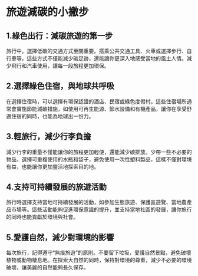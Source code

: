# 旅遊減碳的小撇步
## 1.綠色出行：減碳旅遊的第一步
旅行中，選擇低碳的交通方式至關重要。搭乘公共交通工具、火車或選擇步行、自行車等，這些方式不僅能減少碳足跡，還能讓你更深入地感受當地的風土人情。減少飛行和汽車使用，讓每一段旅程更加環保。

## 2.選擇綠色住宿，與地球共呼吸
在選擇住宿時，可以選擇有環保認證的酒店、民宿或綠色度假村。這些住宿場所通常會實施節能減碳措施，如使用可再生能源、節水設備和有機產品，讓你在享受舒適住宿的同時，也能為地球出一份力。

## 3.輕旅行，減少行李負擔
減少行李的重量不僅能讓你的旅程更加輕便，還能減少碳排放。少帶一些不必要的物品，選擇可重複使用的水瓶和袋子，避免使用一次性塑料製品，這樣不僅對環境有益，也能讓你更加靈活地探索目的地。

## 4.支持可持續發展的旅遊活動
旅行時選擇支持當地可持續發展的活動，如參加生態旅遊、保護區遊覽、當地農產品市場等。這些活動能夠促進環保意識的提升，並支持當地社區的發展，讓你旅行的同時也能貢獻於環境與社會。

## 5.愛護自然，減少對環境的影響
每次旅行，記得遵守“無痕旅遊”的原則。不要留下垃圾，愛護自然景點，避免破壞植物或動物棲息地。在探索大自然的同時，保持對環境的尊重，減少不必要的環境破壞，讓美麗的自然能夠長久保存。
